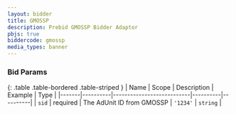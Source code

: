 ```yaml
---
layout: bidder
title: GMOSSP
description: Prebid GMOSSP Bidder Adaptor
pbjs: true
biddercode: gmossp
media_types: banner
---
```



### Bid Params

{: .table .table-bordered .table-striped }
| Name | Scope    | Description | Example  | Type     |
|-------|----------|---------------------------|----------|----------|
| `sid` | required | The AdUnit ID from GMOSSP | `'1234'` | `string` |
